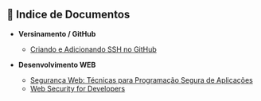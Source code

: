 ## 📂 Indice de Documentos


- **Versinamento / GitHub**
  * [Criando e Adicionando SSH no GitHub](./Criando_e_Adicionando_SSH_no_GitHub.md)

- **Desenvolvimento WEB**
  * [Segurança Web: Técnicas para Programação Segura de Aplicações](https://www.inf.ufsc.br/~bosco.sobral/ensino/ine5680/material-seg-redes/AppSecBR2009_VAfonso_AGregio_PGeus.pdf)
  * [Web Security for Developers](https://drive.google.com/file/d/1B9a_esTpVW3i-O8JtLH72tcHScbdZERR/view?usp=sharing)
